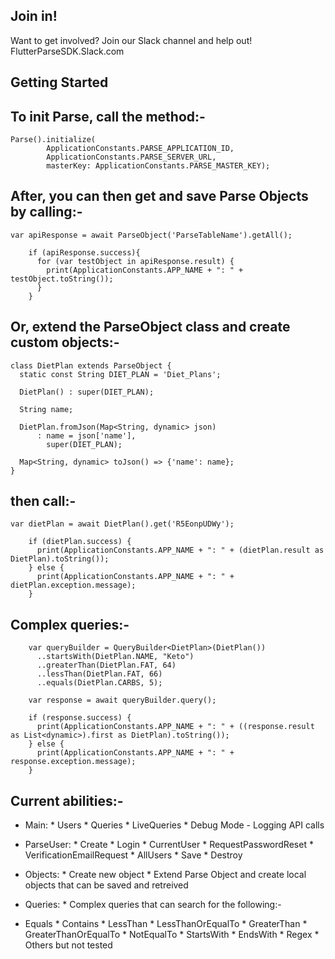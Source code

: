 ## Join in!
Want to get involved? Join our Slack channel and help out! FlutterParseSDK.Slack.com

## Getting Started

## To init Parse, call the method:-

```
Parse().initialize(
        ApplicationConstants.PARSE_APPLICATION_ID,
        ApplicationConstants.PARSE_SERVER_URL,
        masterKey: ApplicationConstants.PARSE_MASTER_KEY);
```

## After, you can then get and save Parse Objects by calling:-

```
var apiResponse = await ParseObject('ParseTableName').getAll();

    if (apiResponse.success){
      for (var testObject in apiResponse.result) {
        print(ApplicationConstants.APP_NAME + ": " + testObject.toString());
      }
    }
```

## Or, extend the ParseObject class and create custom objects:-

```
class DietPlan extends ParseObject {
  static const String DIET_PLAN = 'Diet_Plans';

  DietPlan() : super(DIET_PLAN);

  String name;

  DietPlan.fromJson(Map<String, dynamic> json)
      : name = json['name'],
        super(DIET_PLAN);

  Map<String, dynamic> toJson() => {'name': name};
}
```

## then call:-

```
var dietPlan = await DietPlan().get('R5EonpUDWy');

    if (dietPlan.success) {
      print(ApplicationConstants.APP_NAME + ": " + (dietPlan.result as DietPlan).toString());
    } else {
      print(ApplicationConstants.APP_NAME + ": " + dietPlan.exception.message);
    }
```

## Complex queries:-

```
    var queryBuilder = QueryBuilder<DietPlan>(DietPlan())
      ..startsWith(DietPlan.NAME, "Keto")
      ..greaterThan(DietPlan.FAT, 64)
      ..lessThan(DietPlan.FAT, 66)
      ..equals(DietPlan.CARBS, 5);

    var response = await queryBuilder.query();

    if (response.success) {
      print(ApplicationConstants.APP_NAME + ": " + ((response.result as List<dynamic>).first as DietPlan).toString());
    } else {
      print(ApplicationConstants.APP_NAME + ": " + response.exception.message);
    }
```

## Current abilities:-

* Main:
        * Users
        * Queries
        * LiveQueries
        * Debug Mode - Logging API calls

* ParseUser:
        * Create
        * Login
        * CurrentUser
        * RequestPasswordReset
        * VerificationEmailRequest
        * AllUsers
        * Save
        * Destroy

* Objects:
        * Create new object
        * Extend Parse Object and create local objects that can be saved and retreived

* Queries:
        * Complex queries that can search for the following:-

* Equals
        * Contains
        * LessThan
        * LessThanOrEqualTo
        * GreaterThan
        * GreaterThanOrEqualTo
        * NotEqualTo
        * StartsWith
        * EndsWith
        * Regex
        * Others but not tested

        
